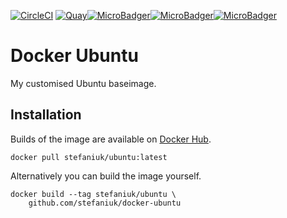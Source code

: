 [![CircleCI](https://circleci.com/gh/stefaniuk/docker-ubuntu.svg?style=shield "CircleCI")](https://circleci.com/gh/stefaniuk/docker-ubuntu) [![Quay](https://quay.io/repository/stefaniuk/ubuntu/status "Quay")](https://quay.io/repository/stefaniuk/ubuntu)[![MicroBadger](https://images.microbadger.com/badges/version/stefaniuk/ubuntu.svg)](http://microbadger.com/images/stefaniuk/ubuntu "MicroBadger")[![MicroBadger](https://images.microbadger.com/badges/image/stefaniuk/ubuntu.svg)](http://microbadger.com/images/stefaniuk/ubuntu "MicroBadger")[![MicroBadger](https://images.microbadger.com/badges/commit/stefaniuk/ubuntu.svg)](http://microbadger.com/images/stefaniuk/ubuntu "MicroBadger")

Docker Ubuntu
=============

My customised Ubuntu baseimage.

Installation
------------

Builds of the image are available on [Docker Hub](https://hub.docker.com/r/stefaniuk/ubuntu/).

    docker pull stefaniuk/ubuntu:latest

Alternatively you can build the image yourself.

    docker build --tag stefaniuk/ubuntu \
        github.com/stefaniuk/docker-ubuntu

